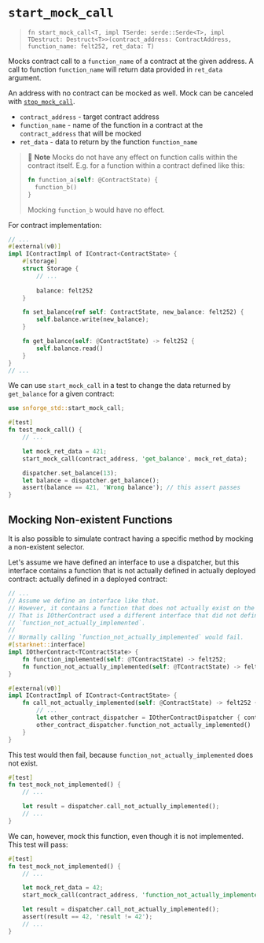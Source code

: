# `start_mock_call`

> `fn start_mock_call<T, impl TSerde: serde::Serde<T>, impl TDestruct: Destruct<T>>(contract_address: ContractAddress, function_name: felt252, ret_data: T)`

Mocks contract call to a `function_name` of a contract at the given address. A call to function `function_name` will
return data provided in `ret_data` argument.

An address with no contract can be mocked as well. Mock can be canceled with [`stop_mock_call`](./stop_mock_call.md).

- `contract_address` - target contract address
- `function_name` - name of the function in a contract at the `contract_address` that will be mocked
- `ret_data` - data to return by the function `function_name`

> 📝 **Note**
> Mocks do not have any effect on function calls within the contract itself.
> E.g. for a function within a contract defined like this:
>
> ```rust
> fn function_a(self: @ContractState) {
>   function_b()
> } 
> ```
>
> Mocking `function_b` would have no effect.

For contract implementation:

```rust
// ...
#[external(v0)]
impl IContractImpl of IContract<ContractState> {
    #[storage]
    struct Storage {
        // ...
        
        balance: felt252
    }

    fn set_balance(ref self: ContractState, new_balance: felt252) {
        self.balance.write(new_balance);
    }

    fn get_balance(self: @ContractState) -> felt252 {
        self.balance.read()
    }
}
// ...
```

We can use `start_mock_call` in a test to change the data returned by `get_balance` for a given contract:

```rust
use snforge_std::start_mock_call;

#[test]
fn test_mock_call() {
    // ...

    let mock_ret_data = 421;
    start_mock_call(contract_address, 'get_balance', mock_ret_data);

    dispatcher.set_balance(13);
    let balance = dispatcher.get_balance();
    assert(balance == 421, 'Wrong balance'); // this assert passes
}
```

## Mocking Non-existent Functions

It is also possible to simulate contract having a specific method by mocking a non-existent selector.

Let's assume we have defined an interface to use a dispatcher, but this interface contains a function that is not
actually defined in actually deployed contract:
actually defined in a deployed contract:

```rust
// ...
// Assume we define an interface like that. 
// However, it contains a function that does not actually exist on the implementing contract.
// That is IOtherContract used a different interface that did not define
// `function_not_actually_implemented`.
// 
// Normally calling `function_not_actually_implemented` would fail.
#[starknet::interface]
impl IOtherContract<TContractState> {
    fn function_implemented(self: @TContractState) -> felt252;
    fn function_not_actually_implemented(self: @TContractState) -> felt252;
}

#[external(v0)]
impl IContractImpl of IContract<ContractState> {
    fn call_not_actually_implemented(self: @ContractState) -> felt252 {
        // ...
        let other_contract_dispatcher = IOtherContractDispatcher { contract_address };
        other_contract_dispatcher.function_not_actually_implemented()
    }
}
```

This test would then fail, because `function_not_actually_implemented` does not exist.

```rust
#[test]
fn test_mock_not_implemented() {
    // ...

    let result = dispatcher.call_not_actually_implemented();
    // ...
}
```

We can, however, mock this function, even though it is not implemented. This test will pass:

```rust
#[test]
fn test_mock_not_implemented() {
    // ...

    let mock_ret_data = 42;
    start_mock_call(contract_address, 'function_not_actually_implemented', mock_ret_data);

    let result = dispatcher.call_not_actually_implemented();
    assert(result == 42, 'result != 42');
    // ...
}
```

